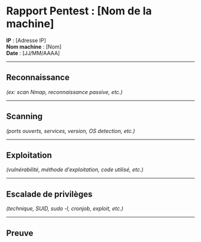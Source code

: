 # Rapport Pentest : [Nom de la machine]

**IP** : [Adresse IP]  
**Nom machine** : [Nom]  
**Date** : [JJ/MM/AAAA]

---

## Reconnaissance

_(ex: scan Nmap, reconnaissance passive, etc.)_

---

## Scanning

_(ports ouverts, services, version, OS detection, etc.)_

---

## Exploitation

_(vulnérabilité, méthode d'exploitation, code utilisé, etc.)_

---

## Escalade de privilèges

_(technique, SUID, sudo -l, cronjob, exploit, etc.)_

---

## Preuve

